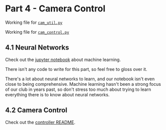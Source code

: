 # Part 4 - Camera Control

Working file for [`cam_util.py`](controller/cam_util.py)

Working file for [`cam_control.py`](controller/cam_control.py)

## 4.1 Neural Networks
Check out the [jupyter notebook](https://github.com/uwrov/Training-Project/blob/master/Part%204/model/mnist.ipynb) about machine learning.

There isn't any code to write for this part, so feel free to gloss over it.

There's a lot about neural networks to learn, and our notebook isn't even close to being comprehensive. Machine learning hasn't been a strong focus of our club in years past, so don't stress too much about trying to learn everything there is to know about neural networks.

## 4.2 Camera Control
Check out the [controller README](https://github.com/uwrov/Training-Project/blob/master/Part%204/controller/README.md).

